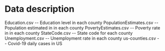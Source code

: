 Data description
=================================
Education.csv                   -- Education level in each county
PopulationEstimates.csv         -- Population estimated in in each county
PovertyEstimates.csv            -- Poverty rate in in each county
StateCode.csv                   -- State code for each county
Unemployment.csv                -- Unemployment rate in each county
us-counties.csv                 -- Covid-19 daily cases in US
